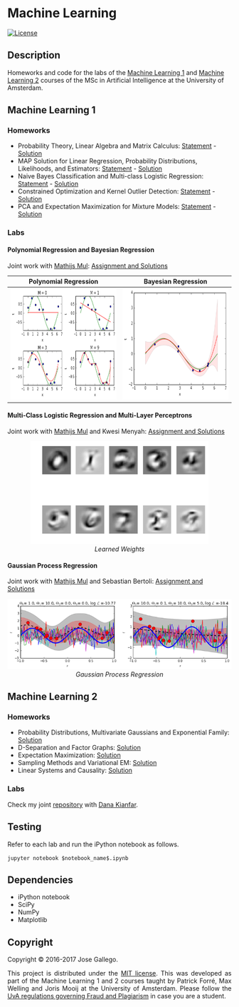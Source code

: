 # Machine Learning

[![License](http://img.shields.io/:license-mit-blue.svg)](LICENSE)

## Description

Homeworks and code for the labs of the [Machine Learning 1](http://coursecatalogue.uva.nl/xmlpages/page/2016-2017-en/search-course/course/23348) and [Machine Learning 2](http://coursecatalogue.uva.nl/xmlpages/page/2017-2018-en/search-course/course/34043) courses of the MSc in Artificial Intelligence at the University of Amsterdam.

## Machine Learning 1

### Homeworks
- Probability Theory, Linear Algebra and Matrix Calculus: [Statement](ml1_hw/ml1_hw1.pdf) - [Solution](ml1_hw/HW1_gallegoposada.pdf)
- MAP Solution for Linear Regression, Probability Distributions, Likelihoods, and Estimators: [Statement](ml1_hw/ml1_hw2.pdf) - [Solution](ml1_hw/HW2_gallegoposada.pdf)
- Naive Bayes Classification and Multi-class Logistic Regression: [Statement](ml1_hw/ml1_hw3.pdf) - [Solution](ml1_hw/HW3gallegoposada.pdf)
- Constrained Optimization and Kernel Outlier Detection: [Statement](ml1_hw/ml1_hw4.pdf) - [Solution](ml1_hw/HW4_gallegoposada.pdf)
- PCA and Expectation Maximization for Mixture Models: [Statement](ml1_hw/ml1_hw5.pdf) - [Solution](ml1_hw/HW5_gallegoposada.pdf)

### Labs
#### Polynomial Regression and Bayesian Regression
Joint work with [Mathijs Mul](https://www.illc.uva.nl/MScLogic/people/show_person.php?Person_id=Mul+M.S.): [Assignment and Solutions](ml1_labs/lab1/lab01_mul_gallegoposada.ipynb)


Polynomial Regression             |  Bayesian Regression
:-------------------------:|:-------------------------:
<img src="img/lab1_poly_reg.png" width="400" height="250" />  |  <img src="img/lab1_bayes_reg.png" width="400" height="250"/>

#### Multi-Class Logistic Regression and Multi-Layer Perceptrons
Joint work with [Mathijs Mul](https://www.illc.uva.nl/MScLogic/people/show_person.php?Person_id=Mul+M.S.) and Kwesi Menyah: [Assignment and Solutions](ml1_labs/lab2/lab02_mul_gallegoposada_menyah.ipynb)

<p align="center">
  <img src="img/lab2_weights.png" width="400" /><br />
  <i>Learned Weights</i>
</p>

#### Gaussian Process Regression
Joint work with [Mathijs Mul](https://www.illc.uva.nl/MScLogic/people/show_person.php?Person_id=Mul+M.S.) and Sebastian Bertoli: [Assignment and Solutions](ml1_labs/lab2/lab03_mul_gallegoposada_bertoli.ipynb)

<p align="center">
  <img src="img/lab3_gp.png" width="650" /><br />
  <i>Gaussian Process Regression</i>
</p>

## Machine Learning 2

### Homeworks
- Probability Distributions, Multivariate Gaussians and Exponential Family: [Solution](ml2_hw/hw1_gallegoposada.pdf)
- D-Separation and Factor Graphs: [Solution](ml2_hw/hw3_gallegoposada.pdf)
- Expectation Maximization: [Solution](ml2_hw/hw4_gallegoposada.pdf)
- Sampling Methods and Variational EM: [Solution](ml2_hw/hw5_gallegoposada.pdf)
- Linear Systems and Causality: [Solution](ml2_hw/hw6_gallegoposada.pdf)

### Labs

Check my joint [repository](https://github.com/danakianfar/machine_learning_2_labs) with [Dana Kianfar](https://github.com/danakianfar).

## Testing
Refer to each lab and run the iPython notebook as follows.
``` 
jupyter notebook $notebook_name$.ipynb
```

## Dependencies
- iPython notebook
- SciPy
- NumPy
- Matplotlib

## Copyright

Copyright © 2016-2017 Jose Gallego.

<p align="justify">
This project is distributed under the <a href="LICENSE">MIT license</a>. This was developed as part of the Machine Learning 1 and 2 courses taught by Patrick Forré, Max Welling and Joris Mooij at the University of Amsterdam. Please follow the <a href="http://student.uva.nl/en/content/az/plagiarism-and-fraud/plagiarism-and-fraud.html">UvA regulations governing Fraud and Plagiarism</a> in case you are a student.
</p>
